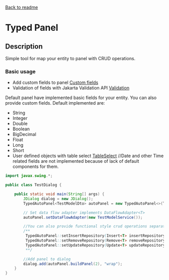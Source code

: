 [Back to readme](../../../readme.MD)

# Typed Panel

## Description

Simple tool for map your entity to panel with CRUD operations.

### Basic usage

- Add custom fields to panel [Custom fields](customfields/customfields.md)
- Validation of fields with Jakarta Validation API [Validation](validation/validation.md)

Default panel have implemented basic fields for your entity. You can also provide custom fields.
Default implemented are:

- String
- Integer
- Double
- Boolean
- BigDecimal
- Float
- Long
- Short
- User defined objects with table select [TableSelect](tableselect/tableselect.md)
  //Date and other Time related fields are not implemented because of lack of default components for them.

```java
import javax.swing.*;

public class TestDialog {

    public static void main(String[] args) {
        JDialog dialog = new JDialog();
        TypedAutoPanel<TestModelDto> autoPanel = new TypedAutoPanel<>(TestModelDto.class);

        // Set data flow adapter implements DataFlowAdapter<T>
        autoPanel.setDataFlowAdapter(new TestModelService());

        //You can also provide functional style crud operations separately:
        /**
         TypedAutoPanel::setInsertRepository(Insert<T> insertRepository);
         TypedAutoPanel::setRemoveRepository(Remove<T> removeRepository);
         TypedAutoPanel::setUpdateRepository(Update<T> updateRepository);
         **/

        //Add panel to dialog
        dialog.add(autoPanel.buildPanel(2), "wrap");
    }
}
```